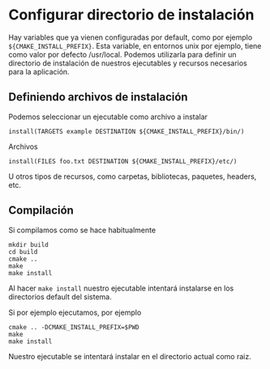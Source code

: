 # Configurar directorio de instalación

Hay variables que ya vienen configuradas por default, como por ejemplo `${CMAKE_INSTALL_PREFIX}`. Esta variable, en entornos unix por ejemplo, tiene como valor por defecto /usr/local.
Podemos utilizarla para definir un directorio de instalación de nuestros ejecutables y recursos necesarios para la aplicación.

## Definiendo archivos de instalación

Podemos seleccionar un ejecutable como archivo a instalar

~~~{.cmake}
install(TARGETS example DESTINATION ${CMAKE_INSTALL_PREFIX}/bin/)
~~~

Archivos

~~~{.cmake}
install(FILES foo.txt DESTINATION ${CMAKE_INSTALL_PREFIX}/etc/)
~~~

U otros tipos de recursos, como carpetas, bibliotecas, paquetes, headers, etc.

## Compilación

Si compilamos como se hace habitualmente

~~~{.bash}
mkdir build
cd build
cmake ..
make
make install
~~~

Al hacer `make install` nuestro ejecutable intentará instalarse en los directorios default del sistema.

Si por ejemplo ejecutamos, por ejemplo

~~~{.bash}
cmake .. -DCMAKE_INSTALL_PREFIX=$PWD
make
make install
~~~

Nuestro ejecutable se intentará instalar en el directorio actual como raiz.
